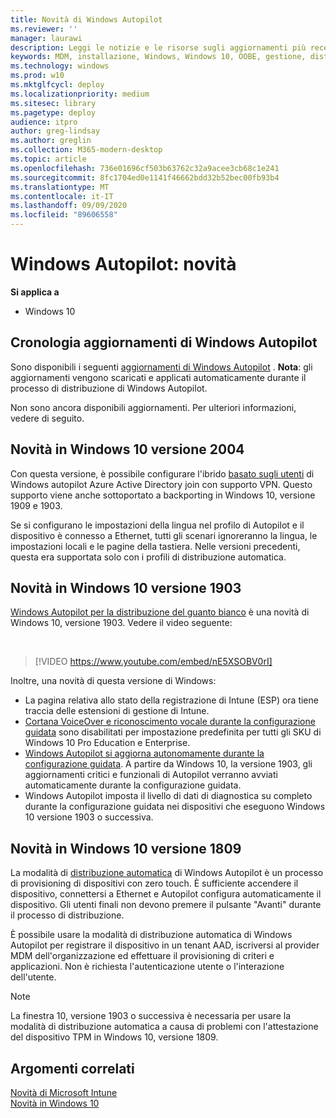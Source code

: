 ```yaml
---
title: Novità di Windows Autopilot
ms.reviewer: ''
manager: laurawi
description: Leggi le notizie e le risorse sugli aggiornamenti più recenti e le versioni precedenti di Windows Autopilot.
keywords: MDM, installazione, Windows, Windows 10, OOBE, gestione, distribuzione, Autopilot, ZTD, zero-touch, partner, msfb, Intune
ms.technology: windows
ms.prod: w10
ms.mktglfcycl: deploy
ms.localizationpriority: medium
ms.sitesec: library
ms.pagetype: deploy
audience: itpro
author: greg-lindsay
ms.author: greglin
ms.collection: M365-modern-desktop
ms.topic: article
ms.openlocfilehash: 736e01696cf503b63762c32a9acee3cb68c1e241
ms.sourcegitcommit: 8fc1704ed0e1141f46662bdd32b52bec00fb93b4
ms.translationtype: MT
ms.contentlocale: it-IT
ms.lasthandoff: 09/09/2020
ms.locfileid: "89606558"
---
```

# <a name="windows-autopilot-whats-new"></a>Windows Autopilot: novità

**Si applica a**

- Windows 10

## <a name="windows-autopilot-update-history"></a>Cronologia aggiornamenti di Windows Autopilot

Sono disponibili i seguenti [aggiornamenti di Windows Autopilot](autopilot-update.md) . **Nota**: gli aggiornamenti vengono scaricati e applicati automaticamente durante il processo di distribuzione di Windows Autopilot. 

Non sono ancora disponibili aggiornamenti. Per ulteriori informazioni, vedere di seguito.

## <a name="new-in-windows-10-version-2004"></a>Novità in Windows 10 versione 2004

Con questa versione, è possibile configurare l'ibrido [basato sugli utenti](user-driven.md) di Windows autopilot Azure Active Directory join con supporto VPN. Questo supporto viene anche sottoportato a backporting in Windows 10, versione 1909 e 1903.

Se si configurano le impostazioni della lingua nel profilo di Autopilot e il dispositivo è connesso a Ethernet, tutti gli scenari ignoreranno la lingua, le impostazioni locali e le pagine della tastiera. Nelle versioni precedenti, questa era supportata solo con i profili di distribuzione automatica.

## <a name="new-in-windows-10-version-1903"></a>Novità in Windows 10 versione 1903

[Windows Autopilot per la distribuzione del guanto bianco](white-glove.md) è una novità di Windows 10, versione 1903. Vedere il video seguente:

<br>

> [!VIDEO https://www.youtube.com/embed/nE5XSOBV0rI]

Inoltre, una novità di questa versione di Windows:
- La pagina relativa allo stato della registrazione di Intune (ESP) ora tiene traccia delle estensioni di gestione di Intune.
- [Cortana VoiceOver e riconoscimento vocale durante la configurazione guidata](windows-autopilot-scenarios.md#cortana-voiceover-and-speech-recognition-during-oobe) sono disabilitati per impostazione predefinita per tutti gli SKU di Windows 10 Pro Education e Enterprise.
- [Windows Autopilot si aggiorna autonomamente durante la configurazione guidata](windows-autopilot-scenarios.md#windows-autopilot-is-self-updating-during-oobe). A partire da Windows 10, la versione 1903, gli aggiornamenti critici e funzionali di Autopilot verranno avviati automaticamente durante la configurazione guidata.
- Windows Autopilot imposta il livello di dati di diagnostica su completo durante la configurazione guidata nei dispositivi che eseguono Windows 10 versione 1903 o successiva. 

## <a name="new-in-windows-10-version-1809"></a>Novità in Windows 10 versione 1809

La modalità di [distribuzione automatica](self-deploying.md) di Windows Autopilot è un processo di provisioning di dispositivi con zero touch. È sufficiente accendere il dispositivo, connettersi a Ethernet e Autopilot configura automaticamente il dispositivo. Gli utenti finali non devono premere il pulsante "Avanti" durante il processo di distribuzione. 

È possibile usare la modalità di distribuzione automatica di Windows Autopilot per registrare il dispositivo in un tenant AAD, iscriversi al provider MDM dell'organizzazione ed effettuare il provisioning di criteri e applicazioni. Non è richiesta l'autenticazione utente o l'interazione dell'utente.

>[!NOTE]
>La finestra 10, versione 1903 o successiva è necessaria per usare la modalità di distribuzione automatica a causa di problemi con l'attestazione del dispositivo TPM in Windows 10, versione 1809.

## <a name="related-topics"></a>Argomenti correlati

[Novità di Microsoft Intune](/intune/whats-new)<br>
[Novità in Windows 10](/windows/whats-new/)
